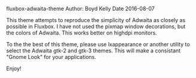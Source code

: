 fluxbox-adwaita-theme
Author:	Boyd Kelly
Date	2016-08-07

This theme attempts to reproduce the simplicity of Adwaita as closely as possible in Fluxbox.  I have not used the pixmap window decorations, but the colors of Adwaita.  This works better on highdpi monitors.

To the the best of this theme, please use lxappearance or another utility to select the Adwaita gtk-2 and gtk-3 themes.  This will make a consistant "Gnome Look" for your applications.

Enjoy!

